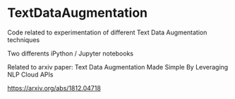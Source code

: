 # TextDataAugmentation
Code related to experimentation of different Text Data Augmentation techniques

Two differents iPython / Jupyter notebooks

Related to arxiv paper: Text Data Augmentation Made Simple By Leveraging NLP Cloud APIs

https://arxiv.org/abs/1812.04718
